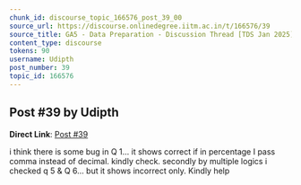 ```yaml
---
chunk_id: discourse_topic_166576_post_39_00
source_url: https://discourse.onlinedegree.iitm.ac.in/t/166576/39
source_title: GA5 - Data Preparation - Discussion Thread [TDS Jan 2025]
content_type: discourse
tokens: 90
username: Udipth
post_number: 39
topic_id: 166576
---
```


## Post #39 by Udipth

**Direct Link**: [Post #39](https://discourse.onlinedegree.iitm.ac.in/t/166576/39)

i think there is some bug in Q 1… it shows correct if in percentage I pass comma instead of decimal. kindly check. secondly by multiple logics i checked q 5 &amp; Q 6… but it shows incorrect only. Kindly help
